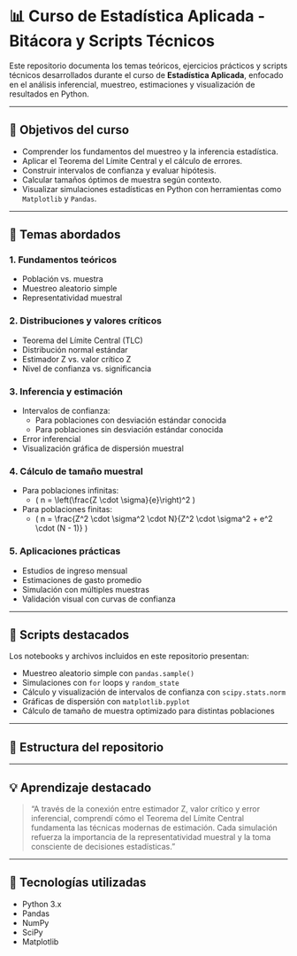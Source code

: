 # 📊 Curso de Estadística Aplicada - Bitácora y Scripts Técnicos

Este repositorio documenta los temas teóricos, ejercicios prácticos y scripts técnicos desarrollados durante el curso de **Estadística Aplicada**, enfocado en el análisis inferencial, muestreo, estimaciones y visualización de resultados en Python.

---

## 🧠 Objetivos del curso

- Comprender los fundamentos del muestreo y la inferencia estadística.
- Aplicar el Teorema del Límite Central y el cálculo de errores.
- Construir intervalos de confianza y evaluar hipótesis.
- Calcular tamaños óptimos de muestra según contexto.
- Visualizar simulaciones estadísticas en Python con herramientas como `Matplotlib` y `Pandas`.

---

## 🧾 Temas abordados

### 1. Fundamentos teóricos
- Población vs. muestra
- Muestreo aleatorio simple
- Representatividad muestral

### 2. Distribuciones y valores críticos
- Teorema del Límite Central (TLC)
- Distribución normal estándar
- Estimador Z vs. valor crítico Z
- Nivel de confianza vs. significancia

### 3. Inferencia y estimación
- Intervalos de confianza:
  - Para poblaciones con desviación estándar conocida
  - Para poblaciones sin desviación estándar conocida
- Error inferencial
- Visualización gráfica de dispersión muestral

### 4. Cálculo de tamaño muestral
- Para poblaciones infinitas:
  - \( n = \left(\frac{Z \cdot \sigma}{e}\right)^2 \)
- Para poblaciones finitas:
  - \( n = \frac{Z^2 \cdot \sigma^2 \cdot N}{Z^2 \cdot \sigma^2 + e^2 \cdot (N - 1)} \)

### 5. Aplicaciones prácticas
- Estudios de ingreso mensual
- Estimaciones de gasto promedio
- Simulación con múltiples muestras
- Validación visual con curvas de confianza

---

## 🧮 Scripts destacados

Los notebooks y archivos incluidos en este repositorio presentan:

- Muestreo aleatorio simple con `pandas.sample()`
- Simulaciones con `for` loops y `random_state`
- Cálculo y visualización de intervalos de confianza con `scipy.stats.norm`
- Gráficas de dispersión con `matplotlib.pyplot`
- Cálculo de tamaño de muestra optimizado para distintas poblaciones

---

## 📁 Estructura del repositorio


---

## 💡 Aprendizaje destacado

> “A través de la conexión entre estimador Z, valor crítico y error inferencial, comprendí cómo el Teorema del Límite Central fundamenta las técnicas modernas de estimación. Cada simulación refuerza la importancia de la representatividad muestral y la toma consciente de decisiones estadísticas.”

---

## 🚀 Tecnologías utilizadas

- Python 3.x
- Pandas
- NumPy
- SciPy
- Matplotlib
